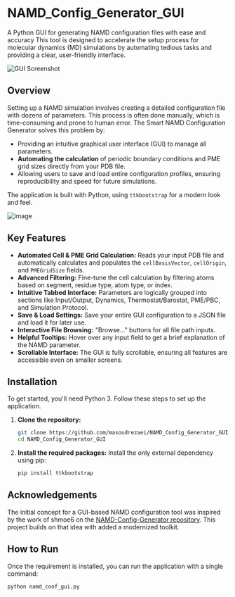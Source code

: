 # NAMD_Config_Generator_GUI
A Python GUI for generating NAMD configuration files with ease and accuracy
This tool is designed to accelerate the setup process for molecular dynamics (MD) simulations by automating tedious tasks and providing a clear, user-friendly interface.

![GUI Screenshot](screenshot.png)

## Overview

Setting up a NAMD simulation involves creating a detailed configuration file with dozens of parameters. This process is often done manually, which is time-consuming and prone to human error. The Smart NAMD Configuration Generator solves this problem by:

-   Providing an intuitive graphical user interface (GUI) to manage all parameters.
-   **Automating the calculation** of periodic boundary conditions and PME grid sizes directly from your PDB file.
-   Allowing users to save and load entire configuration profiles, ensuring reproducibility and speed for future simulations.

The application is built with Python, using `ttkbootstrap` for a modern look and feel.


![image](https://github.com/user-attachments/assets/0262be4d-d165-438b-8bdf-5d46bceaa537)

## Key Features

-   **Automated Cell & PME Grid Calculation:** Reads your input PDB file and automatically calculates and populates the `cellBasisVector`, `cellOrigin`, and `PMEGridSize` fields.
-   **Advanced Filtering:** Fine-tune the cell calculation by filtering atoms based on segment, residue type, atom type, or index.
-   **Intuitive Tabbed Interface:** Parameters are logically grouped into sections like Input/Output, Dynamics, Thermostat/Barostat, PME/PBC, and Simulation Protocol.
-   **Save & Load Settings:** Save your entire GUI configuration to a JSON file and load it for later use.
-   **Interactive File Browsing:** "Browse..." buttons for all file path inputs.
-   **Helpful Tooltips:** Hover over any input field to get a brief explanation of the NAMD parameter.
-   **Scrollable Interface:** The GUI is fully scrollable, ensuring all features are accessible even on smaller screens.

## Installation

To get started, you'll need Python 3. Follow these steps to set up the application.

1.  **Clone the repository:**
    ```bash
    git clone https://github.com/masoudrezaei/NAMD_Config_Generator_GUI.git
    cd NAMD_Config_Generator_GUI
    ```

2.  **Install the required packages:**
    Install the only external dependency using pip:
    
    ```bash
    pip install ttkbootstrap
    ```
## Acknowledgements
The initial concept for a GUI-based NAMD configuration tool was inspired by the work of shmoe6 on the [NAMD-Config-Generator repository](https://github.com/shmoe6/NAMD-Config-Generator). This project builds on that idea with added a modernized toolkit.

## How to Run

Once the requirement is installed, you can run the application with a single command:

```bash
python namd_conf_gui.py

